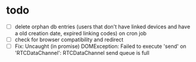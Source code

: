 # todo

- [ ] delete orphan db entries (users that don't have linked devices and have a old creation date, expired linking codes) on cron job
- [ ] check for browser compatibility and redirect
- [ ] Fix: Uncaught (in promise) DOMException: Failed to execute 'send' on 'RTCDataChannel': RTCDataChannel send queue is full
